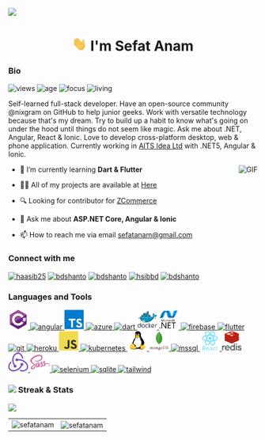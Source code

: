 
![](https://raw.githubusercontent.com/halfrost/halfrost/master/icons/header_.png)
<h1 align="center"><img src="https://raw.githubusercontent.com/ABSphreak/ABSphreak/master/gifs/Hi.gif" width="30px"> I'm Sefat Anam</h1>
 

### Bio 

![views](https://komarev.com/ghpvc/?username=sefatanam&label=Profile%20views&color=0e75b6&style=flat)
![age](https://img.shields.io/badge/age-23-blueviolet)
![focus](https://img.shields.io/badge/focus-FullStack-critical)
![living](https://img.shields.io/badge/living-Dhaka-3c9)

Self-learned full-stack developer. Have an open-source community @nixgram on GitHub to help junior geeks. Work with versatile technology because that's my dream. Try to build up a habit to know what's going on under the hood until things do not seem like magic. Ask me about .NET, Angular, React & Ionic. Love to develop cross-platform desktop, web & phone application. Currently working in [AITS Idea Ltd](https://github.com/AITSidea) with .NET5, Angular & Ionic.




 <img align="right" alt="GIF" src="https://media.giphy.com/media/xTiTnvMb8gkmBvwFiM/giphy.gif" />

- 🌱 I’m currently learning **Dart & Flutter**

- 👨‍💻 All of my projects are available at [Here](https://github.com/sefatanam/works)

- 🔍 Looking for contributor for [ZCommerce](https://github.com/sefatanam/ZCommerce)

- 💬 Ask me about **ASP.NET Core, Angular & Ionic**

- 📫 How to reach me via email [sefatanam@gmail.com](sefatanam@gmail.com)


### Connect with me
<p align="left">

<a href="https://twitter.com/sefatanam" target="blank"><img align="center" src="https://raw.githubusercontent.com/rahuldkjain/github-profile-readme-generator/master/src/images/icons/Social/twitter.svg" alt="haasib25" height="30" width="40" /></a>
<a href="https://www.linkedin.com/in/SefatAnam" target="blank"><img align="center" src="https://raw.githubusercontent.com/rahuldkjain/github-profile-readme-generator/master/src/images/icons/Social/linked-in-alt.svg" alt="bdshanto" height="30" width="40" /></a>
<a href="https://stackoverflow.com/users/13146200/sefat-anam" target="blank"><img align="center" src="https://raw.githubusercontent.com/rahuldkjain/github-profile-readme-generator/master/src/images/icons/Social/stack-overflow.svg" alt="bdshanto" height="30" width="40" /></a>
<a href="https://www.instagram.com/im.sefat/" target="blank"><img align="center" src="https://raw.githubusercontent.com/rahuldkjain/github-profile-readme-generator/master/src/images/icons/Social/instagram.svg" alt="hsibbd" height="30" width="40" /></a>
<a href="https://medium.com/sefatanam" target="blank"><img align="center" src="https://raw.githubusercontent.com/rahuldkjain/github-profile-readme-generator/master/src/images/icons/Social/medium.svg" alt="bdshanto" height="30" width="40" /></a>
  
</p>

<h3 align="left">Languages and Tools</h3>
<p align="left"> <a href="https://www.w3schools.com/cs/" target="_blank"> <img src="https://raw.githubusercontent.com/devicons/devicon/master/icons/csharp/csharp-original.svg" alt="csharp" width="40" height="40"/> </a> <a href="https://angular.io" target="_blank"> <img src="https://angular.io/assets/images/logos/angular/angular.svg" alt="angular" width="40" height="40"/><a href="https://www.typescriptlang.org/" target="_blank"> <img src="https://raw.githubusercontent.com/devicons/devicon/master/icons/typescript/typescript-original.svg" alt="typescript" width="40" height="40"/> </a> </a> <a href="https://azure.microsoft.com/en-in/" target="_blank"> <img src="https://www.vectorlogo.zone/logos/microsoft_azure/microsoft_azure-icon.svg" alt="azure" width="40" height="40"/> </a> <a href="https://dart.dev" target="_blank"> <img src="https://www.vectorlogo.zone/logos/dartlang/dartlang-icon.svg" alt="dart" width="40" height="40"/> </a> <a href="https://www.docker.com/" target="_blank"> <img src="https://raw.githubusercontent.com/devicons/devicon/master/icons/docker/docker-original-wordmark.svg" alt="docker" width="40" height="40"/> </a> <a href="https://dotnet.microsoft.com/" target="_blank"> <img src="https://raw.githubusercontent.com/devicons/devicon/master/icons/dot-net/dot-net-original-wordmark.svg" alt="dotnet" width="40" height="40"/> </a> <a href="https://firebase.google.com/" target="_blank"> <img src="https://www.vectorlogo.zone/logos/firebase/firebase-icon.svg" alt="firebase" width="40" height="40"/> </a> <a href="https://flutter.dev" target="_blank"> <img src="https://www.vectorlogo.zone/logos/flutterio/flutterio-icon.svg" alt="flutter" width="40" height="40"/> </a> <a href="https://git-scm.com/" target="_blank"> <img src="https://www.vectorlogo.zone/logos/git-scm/git-scm-icon.svg" alt="git" width="40" height="40"/> </a> <a href="https://heroku.com" target="_blank"> <img src="https://www.vectorlogo.zone/logos/heroku/heroku-icon.svg" alt="heroku" width="40" height="40"/> </a> <a href="https://developer.mozilla.org/en-US/docs/Web/JavaScript" target="_blank"> <img src="https://raw.githubusercontent.com/devicons/devicon/master/icons/javascript/javascript-original.svg" alt="javascript" width="40" height="40"/> </a> <a href="https://kubernetes.io" target="_blank"> <img src="https://www.vectorlogo.zone/logos/kubernetes/kubernetes-icon.svg" alt="kubernetes" width="40" height="40"/> </a> <a href="https://www.linux.org/" target="_blank"> <img src="https://raw.githubusercontent.com/devicons/devicon/master/icons/linux/linux-original.svg" alt="linux" width="40" height="40"/> </a> <a href="https://www.mongodb.com/" target="_blank"> <img src="https://raw.githubusercontent.com/devicons/devicon/master/icons/mongodb/mongodb-original-wordmark.svg" alt="mongodb" width="40" height="40"/> </a> <a href="https://www.microsoft.com/en-us/sql-server" target="_blank"> <img src="https://www.svgrepo.com/show/303229/microsoft-sql-server-logo.svg" alt="mssql" width="40" height="40"/> </a>  <a href="https://reactjs.org/" target="_blank"> <img src="https://raw.githubusercontent.com/devicons/devicon/master/icons/react/react-original-wordmark.svg" alt="react" width="40" height="40"/> </a> <a href="https://redis.io" target="_blank"> <img src="https://raw.githubusercontent.com/devicons/devicon/master/icons/redis/redis-original-wordmark.svg" alt="redis" width="40" height="40"/> </a> <a href="https://redux.js.org" target="_blank"> <img src="https://raw.githubusercontent.com/devicons/devicon/master/icons/redux/redux-original.svg" alt="redux" width="40" height="40"/> </a> <a href="https://sass-lang.com" target="_blank"> <img src="https://raw.githubusercontent.com/devicons/devicon/master/icons/sass/sass-original.svg" alt="sass" width="40" height="40"/> </a> <a href="https://www.selenium.dev" target="_blank"> <img src="https://raw.githubusercontent.com/detain/svg-logos/780f25886640cef088af994181646db2f6b1a3f8/svg/selenium-logo.svg" alt="selenium" width="40" height="40"/> </a> <a href="https://www.sqlite.org/" target="_blank"> <img src="https://www.vectorlogo.zone/logos/sqlite/sqlite-icon.svg" alt="sqlite" width="40" height="40"/> </a> <a href="https://tailwindcss.com/" target="_blank"> <img src="https://www.vectorlogo.zone/logos/tailwindcss/tailwindcss-icon.svg" alt="tailwind" width="40" height="40"/> </a>  </p>


### <img src="https://media.giphy.com/media/ZCN6F3FAkwsyOGU2RS/giphy.gif" width="40"> Streak & Stats
<table>
 
  
<tr>
 <td><img align="left" src="https://github-readme-streak-stats.herokuapp.com/?user=sefatanam&" alt="sefatanam" /></td>
 <td><img align="center" src="https://github-stats-alpha.vercel.app/api/?username=sefatanam&tc=333&ic=333" alt="sefatanam"/></td>
</tr>
 
 <tr>
 <a href="https://github.com/sefatanam">
    <img align="center" src="https://activity-graph.herokuapp.com/graph?username=sefatanam&theme=react-dark&hide_title=true&hide_border=true&area=true" />
  </a>
 </tr>

</table>

